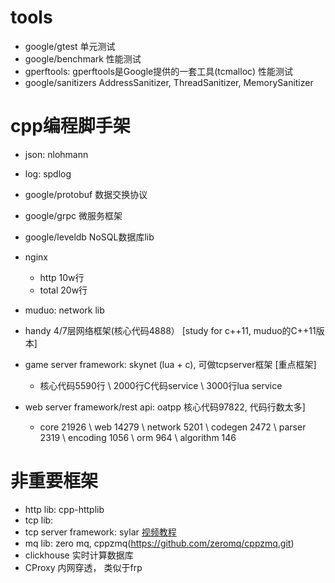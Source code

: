 
# tools
+ google/gtest 单元测试
+ google/benchmark 性能测试
+ gperftools:  gperftools是Google提供的一套工具(tcmalloc) 性能测试
+ google/sanitizers  AddressSanitizer, ThreadSanitizer, MemorySanitizer

# cpp编程脚手架
+ json: nlohmann
+ log: spdlog
+ google/protobuf 数据交换协议
+ google/grpc 微服务框架
+ google/leveldb NoSQL数据库lib

+ nginx 
	- http 10w行
	- total 20w行
+ muduo: network lib
+ handy 4/7层网络框架(核心代码4888） [study for c++11, muduo的C++11版本]
+ game server framework: skynet (lua + c), 可做tcpserver框架 [重点框架]
	- 核心代码5590行 \ 2000行C代码service \ 3000行lua service
+ web server framework/rest api: oatpp 核心代码97822, 代码行数太多]
	- core 21926 \ web 14279 \ network 5201 \ codegen 2472 \ parser 2319 \ encoding 1056 \ orm 964 \ algorithm 146

# 非重要框架
+ http lib: cpp-httplib
+ tcp lib:
+ tcp server framework: sylar [视频教程](https://www.bilibili.com/video/av53602631/?from=www.sylar.top)
+ mq lib: zero mq, cppzmq(https://github.com/zeromq/cppzmq.git)
+ clickhouse  实时计算数据库
+ CProxy 内网穿透， 类似于frp
